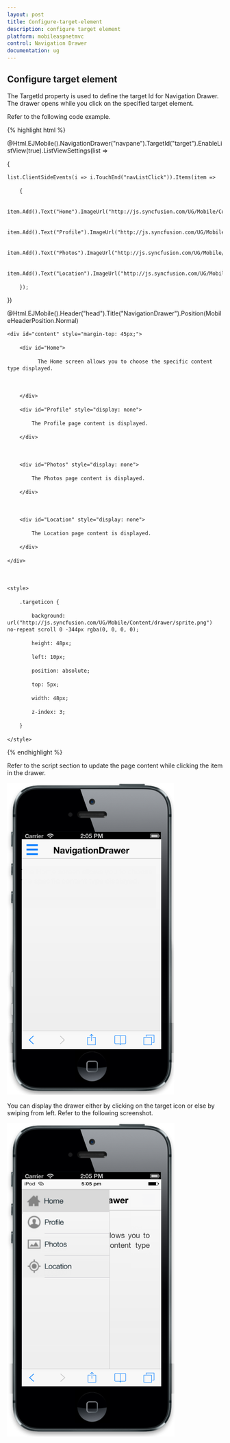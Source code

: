 ```yaml
---
layout: post
title: Configure-target-element
description: configure target element
platform: mobileaspnetmvc
control: Navigation Drawer
documentation: ug
---
```


## Configure target element

The TargetId property is used to define the target Id for Navigation Drawer. The drawer opens while you click on the specified target element.

Refer to the following code example. 

{% highlight html %}

<div id="target" class="targeticon"></div>      @Html.EJMobile().NavigationDrawer("navpane").TargetId("target").EnableListView(true).ListViewSettings(list =>

{

    list.ClientSideEvents(i => i.TouchEnd("navListClick")).Items(item =>

        {

            item.Add().Text("Home").ImageUrl("http://js.syncfusion.com/UG/Mobile/Content/drawer/home.png");

            item.Add().Text("Profile").ImageUrl("http://js.syncfusion.com/UG/Mobile/Content/drawer/profile.png");

            item.Add().Text("Photos").ImageUrl("http://js.syncfusion.com/UG/Mobile/Content/drawer/photo.png");

            item.Add().Text("Location").ImageUrl("http://js.syncfusion.com/UG/Mobile/Content/drawer/locations.png");

        });

})

@Html.EJMobile().Header("head").Title("NavigationDrawer").Position(MobileHeaderPosition.Normal)



    <div id="content" style="margin-top: 45px;">

        <div id="Home">

              The Home screen allows you to choose the specific content type displayed.



        </div>

        <div id="Profile" style="display: none">

            The Profile page content is displayed.

        </div>



        <div id="Photos" style="display: none">

            The Photos page content is displayed.

        </div>



        <div id="Location" style="display: none">

            The Location page content is displayed.

        </div>

    </div>



    <style>

        .targeticon {

            background: url("http://js.syncfusion.com/UG/Mobile/Content/drawer/sprite.png") no-repeat scroll 0 -344px rgba(0, 0, 0, 0);

            height: 48px;

            left: 10px;

            position: absolute;

            top: 5px;

            width: 48px;

            z-index: 3;

        }

    </style>

{% endhighlight %}

Refer to the script section to update the page content while clicking the item in the drawer.

![](Configure-target-element_images/Configure-target-element_img1.png)



You can display the drawer either by clicking on the target icon or else by swiping from left. Refer to the following screenshot.

![](Configure-target-element_images/Configure-target-element_img2.png)




